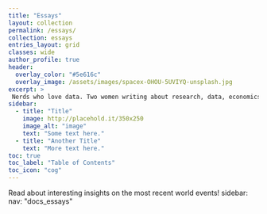 ```yaml
---
title: "Essays"
layout: collection
permalink: /essays/
collection: essays
entries_layout: grid
classes: wide
author_profile: true
header:
  overlay_color: "#5e616c"
  overlay_image: /assets/images/spacex-OHOU-5UVIYQ-unsplash.jpg
excerpt: >
 Nerds who love data. Two women writing about research, data, economics and climate.<br />
sidebar:
  - title: "Title"
    image: http://placehold.it/350x250
    image_alt: "image"
    text: "Some text here."
  - title: "Another Title"
    text: "More text here."
toc: true
toc_label: "Table of Contents"
toc_icon: "cog"
---
```


Read about interesting insights on the most recent world events!
sidebar:
  nav: "docs_essays"
